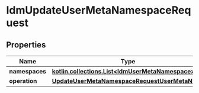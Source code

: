 
# IdmUpdateUserMetaNamespaceRequest

## Properties
| Name | Type | Description | Notes |
| ------------ | ------------- | ------------- | ------------- |
| **namespaces** | [**kotlin.collections.List&lt;IdmUserMetaNamespace&gt;**](IdmUserMetaNamespace.md) |  |  [optional] |
| **operation** | [**UpdateUserMetaNamespaceRequestUserMetaNsOp**](UpdateUserMetaNamespaceRequestUserMetaNsOp.md) |  |  [optional] |
